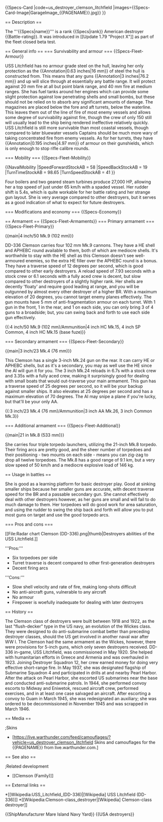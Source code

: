 {{Specs-Card
|code=us_destroyer_clemson_litchfield
|images={{Specs-Card-Image|GarageImage_{{PAGENAME}}.jpg}}
}}

== Description ==
<!-- ''In the first part of the description, cover the history of the ship's creation and military application. In the second part, tell the reader about using this ship in the game. Add a screenshot: if a beginner player has a hard time remembering vehicles by name, a picture will help them identify the ship in question.'' -->
The '''{{Specs|name}}''' is a rank {{Specs|rank}} American destroyer {{Battle-rating}}. It was introduced in [[Update 1.79 "Project X"]] as part of the fleet closed beta test.

== General info ==
=== Survivability and armour ===
{{Specs-Fleet-Armour}}
<!-- ''Talk about the vehicle's armour. Note the most well-defended and most vulnerable zones, e.g. the ammo magazine. Evaluate the composition of components and assemblies responsible for movement and manoeuvrability. Evaluate the survivability of the primary and secondary armaments separately. Don't forget to mention the size of the crew, which plays an important role in fleet mechanics. Save tips on preserving survivability for the "Usage in battles" section. If necessary, use a graphical template to show the most well-protected or most vulnerable points in the armour.'' -->

USS Litchfield has no armour grade steel on the hull, leaving her only protection as the {{Annotation|0.63 inches|16 mm}} of steel the hull is constructed from. This means that any guns {{Annotation|3 inches|76.2 mm}} and up will slice through at essentially any battle range. It will protect against 20 mm fire at all but point blank range, and 40 mm fire at medium ranges. She has fuel tanks around her engines which can provide some slight protection against low penetrating shells and small bombs, but these should not be relied on to absorb any significant amounts of damage. The magazines are placed below the fore and aft turrets, below the waterline. This leaves them out of the line of fire of most enemy vessels and allows some degree of survivability against fire, though the crew of only 150 still will usually lead to the ship being rendered ineffective relatively quickly. USS Litchfield is still more survivable than most coastal vessels, though compared to later bluewater vessels Captains should be much more wary of taking concentrated fire from enemy vessels. As for her turrets, they have {{Annotation|0.195 inches|4.97 mm}} of armour on their gunshields, which is only enough to stop rifle calibre rounds.

=== Mobility ===
{{Specs-Fleet-Mobility}}
<!-- ''Write about the ship's mobility. Evaluate its power and manoeuvrability, rudder rerouting speed, stopping speed at full tilt, with its maximum forward and reverse speed.'' -->

{{NavalMobility
|SpeedForwardStockAB = 58
|SpeedBackStockAB = 19
|TurnTimeStockAB = 98.65
|TurnSpeedStockAB = 41
}}

Four boilers and two geared steam turbines produce 27,000 HP, allowing her a top speed of just under 65 km/h with a spaded vessel. Her rudder shift is 5.4s, which is quite workable for her battle rating and her strange gun layout. She is very average compared to other destroyers, but it serves as a good indication of what to expect for future destroyers.

=== Modifications and economy ===
{{Specs-Economy}}

== Armament ==
{{Specs-Fleet-Armaments}}
=== Primary armament ===
{{Specs-Fleet-Primary}}
<!-- ''Provide information about the characteristics of the primary armament. Evaluate their efficacy in battle based on their reload speed, ballistics and the capacity of their shells. Add a link to the main article about the weapon: <code><nowiki>{{main|Weapon name (calibre)}}</nowiki></code>. Broadly describe the ammunition available for the primary armament, and provide recommendations on how to use it and which ammunition to choose.'' -->
{{main|4 inch/50 Mk.9 (102 mm)}}

DD-336 Clemson carries four 102 mm Mk.9 cannons. They have a HE shell and APHEBC round available to them, both of which are mediocre shells. It's worthwhile to stay with the HE shell as this Clemson doesn't see well-armoured enemies, so the extra HE filler over the APHEBC round is a bonus. They have a traverse speed of 12 degrees per second, which is good compared to other early destroyers. A reload speed of 7.93 seconds with a stock crew or 6.1 seconds with a fully aced crew is decent, but slow compared to other destroyers of a slightly higher rank. Her shells are decently 'floaty' and require good leading at range, and you will be outgunned by almost every other destroyer of a higher BR. With a maximum elevation of 20 degrees, you cannot target enemy planes effectively. The gun mounts have 5 mm of anti-fragmentation armour on each turret. With 1 gun in the front, 1 in the rear, and 1 on each side, you can only bring 3 of 4 guns to a broadside; but, you can swing back and forth to use each side gun effectively.

{{:4 inch/50 Mk.9 (102 mm)/Ammunition|4 inch HC Mk.15, 4 inch SP Common, 4 inch HC Mk.15 (base fuze)}}

=== Secondary armament ===
{{Specs-Fleet-Secondary}}
<!-- ''Some ships are fitted with weapons of various calibres. Secondary armaments are defined as weapons chosen with the control <code>Select secondary weapon</code>. Evaluate the secondary armaments and give advice on how to use them. Describe the ammunition available for the secondary armament. Provide recommendations on how to use them and which ammunition to choose. Remember that any anti-air armament, even heavy calibre weapons, belong in the next section. If there is no secondary armament, remove this section.'' -->
{{main|3 inch/23 Mk.4 (76 mm)}}

This Clemson has a single 3-inch Mk.24 gun on the rear. It can carry HE or APHEBC shells, but as it's a secondary, you may as well use the HE since the AI will gun it for you. The 3 inch Mk.24 reloads in 6.7s with a stock crew and 3.35s with a fully aced crew, making it surprisingly good for dealing with small boats that would out-traverse your main armament. This gun has a traverse speed of 25 degrees per second, so it will be your backup against smaller ships. It also elevates at 25 degrees per second and has a maximum elevation of 70 degrees. The AI may snipe a plane if you're lucky, but that'll be your only AA.

{{:3 inch/23 Mk.4 (76 mm)/Ammunition|3 inch AA Mk.26, 3 inch Common Mk.3}}

=== Additional armament ===
{{Specs-Fleet-Additional}}
<!-- ''Describe the available additional armaments of the ship: depth charges, mines, torpedoes. Talk about their positions, available ammunition and launch features such as dead zones of torpedoes. If there is no additional armament, remove this section.'' -->
{{main|21 in Mk.8 (533 mm)}}

She carries four triple torpedo launchers, utilizing the 21-inch Mk.8 torpedo. Their firing arcs are pretty good, and the sheer number of torpedoes and their positioning - two mounts on each side - means you can zig-zag to drop all twelve torpedoes. The Mk.8 has a good range of 9.1 km, but a very slow speed of 50 km/h and a mediocre explosive load of 146 kg.

== Usage in battles ==
<!-- ''Describe the technique of using this ship, the characteristics of her use in a team and tips on strategy. Abstain from writing an entire guide – don't try to provide a single point of view, but give the reader food for thought. Talk about the most dangerous opponents for this vehicle and provide recommendations on fighting them. If necessary, note the specifics of playing with this vehicle in various modes (AB, RB, SB).'' -->

She is good as a learning platform for basic destroyer play. Good at sinking smaller ships because her smaller guns are accurate, with decent traverse speed for the BR and a passable secondary gun. She cannot effectively deal with other destroyers however, as her guns are small and will fail to do much damage to them. Her torpedoes will do good work for area saturation, and using the rudder to swing the ship back and forth will allow you to put most guns on target and use the good torpedo arcs.

=== Pros and cons ===
<!-- ''Summarise and briefly evaluate the vehicle in terms of its characteristics and combat effectiveness. Mark its pros and cons in the bulleted list. Try not to use more than 6 points for each of the characteristics. Avoid using categorical definitions such as "bad", "good" and the like - use substitutions with softer forms such as "inadequate" and "effective".'' -->
[[File:Radar chart Clemson (DD-336).png|thumb|Destroyers abilities of the USS Litchfield.]]

'''Pros:'''

* Six torpedoes per side
* Turret traverse is decent compared to other first-generation destroyers
* Decent firing arcs

'''Cons:'''

* Slow shell velocity and rate of fire, making long-shots difficult
* No anti-aircraft guns, vulnerable to any aircraft
* No armour
* Firepower is woefully inadequate for dealing with later destroyers

== History ==
<!-- ''Describe the history of the creation and combat usage of the ship in more detail than in the introduction. If the historical reference turns out to be too long, take it to a separate article, taking a link to the article about the ship and adding a block "/History" (example: <nowiki>https://wiki.warthunder.com/(Ship-name)/History</nowiki>) and add a link to it here using the <code>main</code> template. Be sure to reference text and sources by using <code><nowiki><ref></ref></nowiki></code>, as well as adding them at the end of the article with <code><nowiki><references /></nowiki></code>. This section may also include the ship's dev blog entry (if applicable) and the in-game encyclopedia description (under <code><nowiki>=== In-game description ===</nowiki></code>, also if applicable).'' -->

The Clemson class of destroyers were built between 1918 and 1922, as the last "flush-decker" type in the US navy, an evolution of the Wickes class. They were designed to do anti-submarine combat better than preceding destroyer classes, should the US get involved in another naval war after WW I. The Clemson had the same armament as the Wickes, however, there were provisions for 5-inch guns, which only seven destroyers received. DD-336 in-game, USS Litchfield, was commissioned in May 1920. She helped with humanitarian efforts in Greece and Armenia and was overhauled in 1923. Joining Destroyer Squadron 12, her crew earned money for doing very effective short-range fire. In May 1937, she was designated flagship of Submarine Squadron 4 and participated in drills at and nearby Pearl Harbor. After the attack on Pearl Harbor, she escorted US submarines near the base and conducted anti-submarine patrols. In 1944, she performed convoy escorts to Midway and Eniwetok, rescued aircraft crew, performed exercises, and in at least one case salvaged an aircraft. After escorting a convoy to Guam in March 1945, she was redesignated an auxiliary; she was ordered to be decommissioned in November 1945 and was scrapped in March 1946.

== Media ==
<!-- ''Excellent additions to the article would be video guides, screenshots from the game, and photos.'' -->

;Skins
* [https://live.warthunder.com/feed/camouflages/?vehicle=us_destroyer_clemson_litchfield Skins and camouflages for the {{PAGENAME}} from live.warthunder.com.]

== See also ==
<!-- ''Links to articles on the War Thunder Wiki that you think will be useful for the reader, for example:''
* ''reference to the series of the ship;''
* ''links to approximate analogues of other nations and research trees.'' -->

;Related development
* [[Clemson (Family)]]

== External links ==
<!-- ''Paste links to sources and external resources, such as:''
* ''topic on the official game forum;''
* ''other literature.'' -->

*[[Wikipedia:USS_Litchfield_(DD-336)|[Wikipedia] USS Litchfield (DD-336)]]
*[[Wikipedia:Clemson-class_destroyer|[Wikipedia] Clemson-class destroyer]]

{{ShipManufacturer Mare Island Navy Yard}}
{{USA destroyers}}
